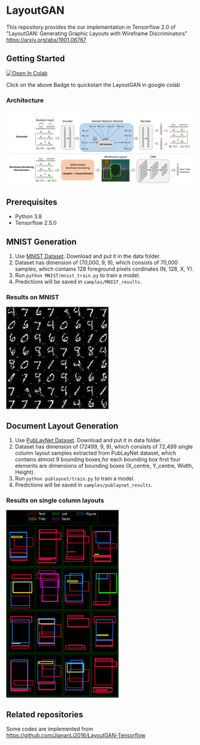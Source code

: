 # LayoutGAN 
This repository provides the our implementation in Tensorflow 2.0 of "LayoutGAN: Generating Graphic Layouts with Wireframe Discriminators"
https://arxiv.org/abs/1901.06767

## Getting Started

<a href="https://colab.research.google.com/gist/nicky7767/4330c280e8083a602c41899431fa8c28/layoutgan-final.ipynb" target="_parent"><img src="https://colab.research.google.com/assets/colab-badge.svg" alt="Open In Colab"/></a>

Click on the above Badge to quickstart the LayoutGAN in google colab

### Architecture  
![](demo/layoutgan.png)

## Prerequisites
- Python 3.8
- Tensorflow 2.5.0

## MNIST Generation
1. Use [MNIST Dataset](https://drive.google.com/file/d/1qtBnEWsaKXeynOCUFHB7H9eqU6bDLJAV/view?usp=sharing). Download and put it in the data folder.
2. Dataset has dimension of (70,000, 9, 9), which consists of 70,000 samples, which contains 128 foreground pixels cordinates (N, 128, X, Y).
3. Run `python MNIST/mnist_train.py` to train a model.
4. Predictions will be saved in `samples/MNIST_results`.
### Results on MNIST
![](demo/mnist_obtained.jpeg)

## Document Layout Generation
1. Use [PubLayNet Dataset](https://drive.google.com/file/d/1YQKyASvGDNUTJnE1x-Q2ZhhiY0VFj7oZ/view?usp=sharing). Download and put it in data folder.
2. Dataset has dimension of (72499, 9, 9), which consists of 72,499 single column layout samples extracted from PubLayNet dataset, which contains atmost 9 bounding boxes,for each bounding box first four elements are dimensions of bounding boxes (X_centre, Y_centre, Width, Height).
3. Run `python publaynet/train.py` to train a model.
4. Predictions will be saved in `samples/publaynet_results`.
### Results on single column layouts
<img src="demo/single_col_result.png" width="300" height="500">

## Related repositories
Some codes are implemented from
https://github.com/JiananLi2016/LayoutGAN-Tensorflow

